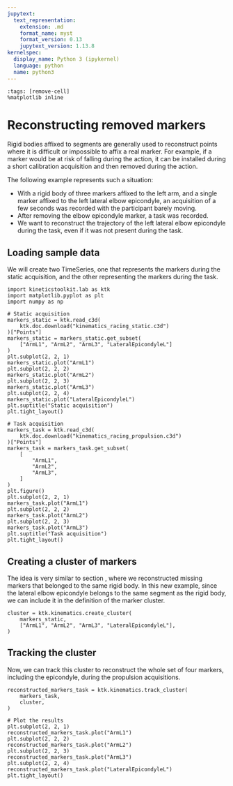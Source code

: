 ```yaml
---
jupytext:
  text_representation:
    extension: .md
    format_name: myst
    format_version: 0.13
    jupytext_version: 1.13.8
kernelspec:
  display_name: Python 3 (ipykernel)
  language: python
  name: python3
---
```


```{code-cell} ipython3
:tags: [remove-cell]
%matplotlib inline
```

# Reconstructing removed markers

Rigid bodies affixed to segments are generally used to reconstruct points where it is difficult or impossible to affix a real marker. For example, if a marker would be at risk of falling during the action, it can be installed during a short calibration acquisition and then removed during the action.

The following example represents such a situation:
- With a rigid body of three markers affixed to the left arm, and a single marker affixed to the left lateral elbow epicondyle, an acquisition of a few seconds was recorded with the participant barely moving.
- After removing the elbow epicondyle marker, a task was recorded.
- We want to reconstruct the trajectory of the left lateral elbow epicondyle during the task, even if it was not present during the task.

## Loading sample data

We will create two TimeSeries, one that represents the markers during the static acquisition, and the other representing the markers during the task.

```{code-cell} ipython3
import kineticstoolkit.lab as ktk
import matplotlib.pyplot as plt
import numpy as np

# Static acquisition
markers_static = ktk.read_c3d(
    ktk.doc.download("kinematics_racing_static.c3d")
)["Points"]
markers_static = markers_static.get_subset(
    ["ArmL1", "ArmL2", "ArmL3", "LateralEpicondyleL"]
)
plt.subplot(2, 2, 1)
markers_static.plot("ArmL1")
plt.subplot(2, 2, 2)
markers_static.plot("ArmL2")
plt.subplot(2, 2, 3)
markers_static.plot("ArmL3")
plt.subplot(2, 2, 4)
markers_static.plot("LateralEpicondyleL")
plt.suptitle("Static acquisition")
plt.tight_layout()

# Task acquisition
markers_task = ktk.read_c3d(
    ktk.doc.download("kinematics_racing_propulsion.c3d")
)["Points"]
markers_task = markers_task.get_subset(
    [
        "ArmL1",
        "ArmL2",
        "ArmL3",
    ]
)
plt.figure()
plt.subplot(2, 2, 1)
markers_task.plot("ArmL1")
plt.subplot(2, 2, 2)
markers_task.plot("ArmL2")
plt.subplot(2, 2, 3)
markers_task.plot("ArmL3")
plt.suptitle("Task acquisition")
plt.tight_layout()
```

## Creating a cluster of markers

The idea is very similar to section [](kinematics_reconstructing_occluded_markers.md), where we reconstructed missing markers that belonged to the same rigid body. In this new example, since the lateral elbow epicondyle belongs to the same segment as the rigid body, we can include it in the definition of the marker cluster.

```{code-cell} ipython3
cluster = ktk.kinematics.create_cluster(
    markers_static,
    ["ArmL1", "ArmL2", "ArmL3", "LateralEpicondyleL"],
)
```

## Tracking the cluster

Now, we can track this cluster to reconstruct the whole set of four markers, including the epicondyle, during the propulsion acquisitions.

```{code-cell} ipython3
reconstructed_markers_task = ktk.kinematics.track_cluster(
    markers_task,
    cluster,
)

# Plot the results
plt.subplot(2, 2, 1)
reconstructed_markers_task.plot("ArmL1")
plt.subplot(2, 2, 2)
reconstructed_markers_task.plot("ArmL2")
plt.subplot(2, 2, 3)
reconstructed_markers_task.plot("ArmL3")
plt.subplot(2, 2, 4)
reconstructed_markers_task.plot("LateralEpicondyleL")
plt.tight_layout()
```
